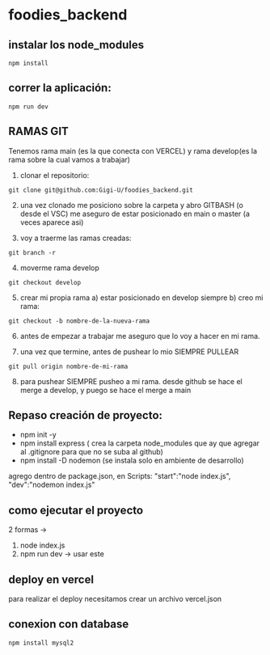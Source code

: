 # foodies_backend

## instalar los node_modules
```shell
npm install
```
## correr la aplicación:
```shell
npm run dev
```
## RAMAS GIT

Tenemos rama main (es la que conecta con VERCEL) y rama develop(es la rama sobre la cual vamos a trabajar)

1) clonar el repositorio:
```shell
git clone git@github.com:Gigi-U/foodies_backend.git
```
2) una vez clonado me posiciono sobre la carpeta y abro GITBASH (o desde el VSC)
me aseguro de estar posicionado en main o master (a veces aparece asi)

3) voy a traerme las ramas creadas:
```shell
git branch -r
```
4) moverme rama develop
```shell
git checkout develop
```

5) crear mi propia rama 
    a) estar posicionado en develop siempre
    b) creo mi rama:

```shell
git checkout -b nombre-de-la-nueva-rama
```

6) antes de empezar a trabajar me aseguro que lo voy a hacer en mi rama.

7) una vez que termine, antes de pushear lo mio SIEMPRE PULLEAR
```shell
git pull origin nombre-de-mi-rama
```
8) para pushear SIEMPRE pusheo a mi rama. desde github se hace el merge a develop, y puego se hace el merge a main





## Repaso creación de proyecto:
- npm init -y
- npm install express  ( crea la carpeta node_modules que ay que agregar al .gitignore para que no se suba al github) 
- npm install -D nodemon (se instala solo en ambiente de desarrollo) 

agrego dentro de package.json, en Scripts: 
    "start":"node index.js",
    "dev":"nodemon index.js"
## como ejecutar el proyecto

2 formas ->
1) node index.js
2) npm run dev  -> usar este

## deploy en vercel 
para realizar el deploy necesitamos crear un archivo vercel.json


## conexion con database

```shell
npm install mysql2
```